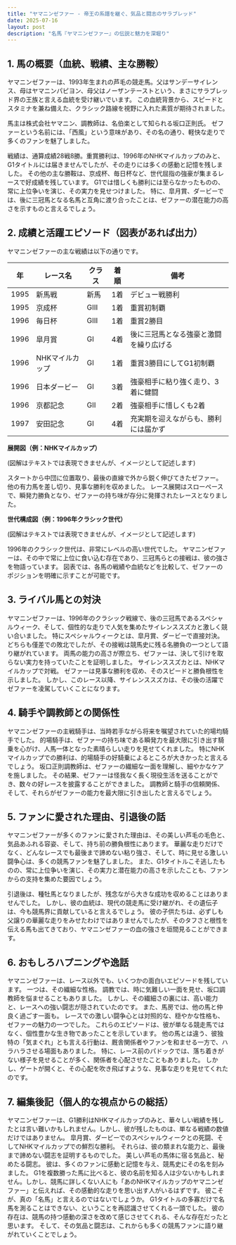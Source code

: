 ```yaml
---
title: "ヤマニンゼファー - 帝王の系譜を継ぐ、気品と闘志のサラブレッド"
date: 2025-07-16
layout: post
description: "名馬『ヤマニンゼファー』の伝説と魅力を深堀り"
---
```


## 1. 馬の概要（血統、戦績、主な勝鞍）

ヤマニンゼファーは、1993年生まれの芦毛の競走馬。父はサンデーサイレンス、母はヤマニンパピヨン、母父はノーザンテーストという、まさにサラブレッド界の王族と言える血統を受け継いでいます。  この血統背景から、スピードとスタミナを兼ね備えた、クラシック路線を視野に入れた素質が期待されました。

馬主は株式会社ヤマニン、調教師は、名伯楽として知られる坂口正則氏。  ゼファーという名前には、「西風」という意味があり、その名の通り、軽快な走りで多くのファンを魅了しました。

戦績は、通算成績28戦8勝。重賞勝利は、1996年のNHKマイルカップのみと、G1タイトルには届きませんでしたが、その走りには多くの感動と記憶を残しました。  その他の主な勝鞍は、京成杯、毎日杯など、世代屈指の強豪が集まるレースで好成績を残しています。  G1では惜しくも勝利には至らなかったものの、常に上位争いを演じ、その実力を見せつけました。  特に、皐月賞、ダービーでは、後に三冠馬となる名馬と互角に渡り合ったことは、ゼファーの潜在能力の高さを示すものと言えるでしょう。


## 2. 成績と活躍エピソード（図表があれば出力）


ヤマニンゼファーの主な戦績は以下の通りです。

| 年 | レース名             | クラス | 着順 | 備考                                      |
|---|----------------------|-------|------|-------------------------------------------|
| 1995 | 新馬戦             | 新馬   | 1着   | デビュー戦勝利                             |
| 1995 | 京成杯             | GIII  | 1着   | 重賞初制覇                                |
| 1996 | 毎日杯             | GIII  | 1着   | 重賞2勝目                                |
| 1996 | 皐月賞             | GI    | 4着   | 後に三冠馬となる強豪と激闘を繰り広げる     |
| 1996 | NHKマイルカップ     | GI    | 1着   | 重賞3勝目にしてG1初制覇                   |
| 1996 | 日本ダービー         | GI    | 3着   | 強豪相手に粘り強く走り、3着に健闘           |
| 1996 | 京都記念           | GII   | 2着   | 強豪相手に惜しくも2着                    |
| 1997 | 安田記念           | GI    | 4着   | 充実期を迎えながらも、勝利には届かず         |


**展開図（例：NHKマイルカップ）**

(図解はテキストでは表現できませんが、イメージとして記述します)

スタートから中団に位置取り、最後の直線で外から鋭く伸びてきたゼファー。  他の有力馬を差し切り、見事な勝利を収めました。  レース展開はスローペースで、瞬発力勝負となり、ゼファーの持ち味が存分に発揮されたレースとなりました。


**世代構成図（例：1996年クラシック世代）**

(図解はテキストでは表現できませんが、イメージとして記述します)

1996年のクラシック世代は、非常にレベルの高い世代でした。  ヤマニンゼファーは、その中で常に上位に食い込む存在であり、三冠馬らとの接戦は、彼の強さを物語っています。  図表では、各馬の戦績や血統などを比較して、ゼファーのポジションを明確に示すことが可能です。


## 3. ライバル馬との対決

ヤマニンゼファーは、1996年のクラシック戦線で、後の三冠馬であるスペシャルウィーク、そして、個性的な走りで人気を集めたサイレンススズカと激しく競い合いました。  特にスペシャルウィークとは、皐月賞、ダービーで直接対決。  どちらも僅差での敗北でしたが、その接戦は競馬史に残る名勝負の一つとして語り継がれています。  両馬の能力の高さが際立ち、ゼファーは、決して引けを取らない実力を持っていたことを証明しました。  サイレンススズカとは、NHKマイルカップで対戦。  ゼファーは見事な勝利を収め、そのスピードと勝負根性を示しました。  しかし、このレース以降、サイレンススズカは、その後の活躍でゼファーを凌駕していくことになります。


## 4. 騎手や調教師との関係性

ヤマニンゼファーの主戦騎手は、当時若手ながら将来を嘱望されていた的場均騎手でした。  的場騎手は、ゼファーの持ち味である瞬発力を最大限に引き出す騎乗を心がけ、人馬一体となった素晴らしい走りを見せてくれました。  特にNHKマイルカップでの勝利は、的場騎手の好騎乗によるところが大きかったと言えるでしょう。  坂口正則調教師は、ゼファーの繊細な一面を理解し、細やかなケアを施しました。  その結果、ゼファーは怪我なく長く現役生活を送ることができ、数々の好レースを披露することができました。  調教師と騎手の信頼関係、そして、それらがゼファーの能力を最大限に引き出したと言えるでしょう。


## 5. ファンに愛された理由、引退後の話

ヤマニンゼファーが多くのファンに愛された理由は、その美しい芦毛の毛色と、気品あふれる容姿、そして、持ち前の勝負根性にあります。  華麗な走りだけでなく、どんなレースでも最後まで諦めない粘り強さ、そして、時に見せる激しい闘争心は、多くの競馬ファンを魅了しました。  また、G1タイトルこそ逃したものの、常に上位争いを演じ、その実力と潜在能力の高さを示したことも、ファンからの支持を集めた要因でしょう。

引退後は、種牡馬となりましたが、残念ながら大きな成功を収めることはありませんでした。  しかし、彼の血統は、現代の競走馬に受け継がれ、その遺伝子は、今も競馬界に貢献していると言えるでしょう。  彼の子供たちは、必ずしも父譲りの華麗な走りをみせたわけではありませんでしたが、そのタフさと根性を伝える馬も出てきており、ヤマニンゼファーの血の強さを垣間見ることができます。


## 6. おもしろハプニングや逸話

ヤマニンゼファーは、レース以外でも、いくつかの面白いエピソードを残しています。  一つは、その繊細な性格。  調教では、時に気難しい一面を見せ、坂口調教師を悩ませることもありました。  しかし、その繊細さの裏には、高い能力と、レースへの強い闘志が隠されていたのです。  また、馬房では、他の馬と仲良く過ごす一面も。  レースでの激しい闘争心とは対照的な、穏やかな性格も、ゼファーの魅力の一つでした。  これらのエピソードは、彼が単なる競走馬ではなく、個性豊かな生き物であったことを示しています。  他の馬とは違う、彼独特の「気まぐれ」とも言える行動は、厩舎関係者やファンを和ませる一方で、ハラハラさせる場面もありました。  特に、レース前のパドックでは、落ち着きがない様子を見せることが多く、関係者を心配させたこともありました。  しかし、ゲートが開くと、その心配を吹き飛ばすような、見事な走りを見せてくれたのです。


## 7. 編集後記（個人的な視点からの総括）

ヤマニンゼファーは、G1勝利はNHKマイルカップのみと、華々しい戦績を残したとは言い難いかもしれません。しかし、彼が残したものは、単なる戦績の数値だけではありません。  皐月賞、ダービーでのスペシャルウィークとの死闘、そしてNHKマイルカップでの鮮烈な勝利。  それらは、彼の類まれな能力と、最後まで諦めない闘志を証明するものでした。  美しい芦毛の馬体に宿る気品と、秘めたる闘志。  彼は、多くのファンに感動と記憶を与え、競馬史にその名を刻みました。  G1を複数勝った馬に比べると、彼の名前を知る人は少ないかもしれません。しかし、競馬に詳しくない人にも「あのNHKマイルカップのヤマニンゼファー」と伝えれば、その感動的な走りを思い出す人がいるはずです。  彼こそが、真の「名馬」と言えるのではないでしょうか。  G1タイトルの多寡だけで名馬を測ることはできない、ということを再認識させてくれる一頭でした。  彼の存在は、競馬の持つ感動の深さを改めて感じさせてくれる、そんな存在だったと思います。  そして、その気品と闘志は、これからも多くの競馬ファンに語り継がれていくことでしょう。
